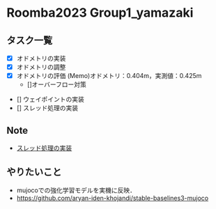 # Roomba2023 Group1_yamazaki

## タスク一覧
- [x] オドメトリの実装
- [x] オドメトリの調整
- [x] オドメトリの評価  (Memo)オドメトリ：0.404m，実測値：0.425m
  - []オーバーフロー対策
- [] ウェイポイントの実装
- [] スレッド処理の実装


## Note
- [スレッド処理の実装](https://qiita.com/nsnonsugar/items/be8a066c6627ab5b052a)

## やりたいこと
- mujocoでの強化学習モデルを実機に反映．
- https://github.com/aryan-iden-khojandi/stable-baselines3-mujoco